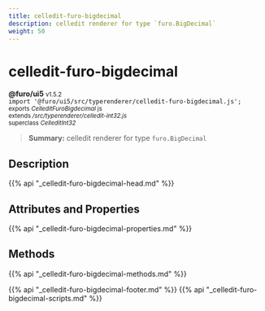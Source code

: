 ```yaml
---
title: celledit-furo-bigdecimal
description: celledit renderer for type `furo.BigDecimal`
weight: 50
---
```


# celledit-furo-bigdecimal
**@furo/ui5** <small>v1.5.2</small>
<br>`import '@furo/ui5/src/typerenderer/celledit-furo-bigdecimal.js';`<small>
<br>exports *CelleditFuroBigdecimal* js
<br>extends */src/typerenderer/celledit-int32.js*
<br>superclass *CelleditInt32*</small>

> **Summary:** celledit renderer for type `furo.BigDecimal`

## Description



{{% api "_celledit-furo-bigdecimal-head.md" %}}

## Attributes and Properties
{{% api "_celledit-furo-bigdecimal-properties.md" %}}




## Methods
{{% api "_celledit-furo-bigdecimal-methods.md" %}}






{{% api "_celledit-furo-bigdecimal-footer.md" %}}
{{% api "_celledit-furo-bigdecimal-scripts.md" %}}
